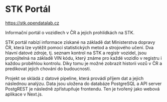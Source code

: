 # STK Portál

https://stk.opendatalab.cz

Informační portál o vozidlech v ČR a jejich prohlídkách na STK.

STK portál nabízí informace získané na základě dat Ministerstva dopravy ČR, která lze vytěžit pomocí statistických metod a strojového učení.
Dva hlavní datové zdroje, tj. seznam kontrol na STK a registr vozidel, jsou propojitelná na základě VIN kódu, který známe pro každé vozidlo v registru i každou proběhlou kontrolu.
Díky tomu je možné zobrazit historii vozů v ČR a predikovat jejich chování do budoucnosti.

Projekt se skládá z datové pipeline, která provádí příjem dat a jejich následnou analýzu.
Data jsou uložena do databáze PostgreSQL a API server PostgREST je následně zpřístupňuje frontendu.
Ten je tvořený jako webová aplikace v Next.js.
